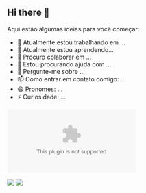 ## Hi there 👋

Aqui estão algumas ideias para você começar:

- 🔭 Atualmente estou trabalhando em ...
- 🌱 Atualmente estou aprendendo... 
- 👯 Procuro colaborar em ...
- 🤔 Estou procurando ajuda com ...
- 💬 Pergunte-me sobre ...
- 📫 Como entrar em contato comigo: ...
- 😄 Pronomes: ...
- ⚡ Curiosidade: ...

  
 ![YouTube](www.youtube.com)
 
 ![](https://media.tenor.com/VOS-RQzUah8AAAAM/cast-net-fishing-fall.gif)
 ![](https://media.tenor.com/yviqAoLAGUAAAAAM/fishing-failarmy.gif)

